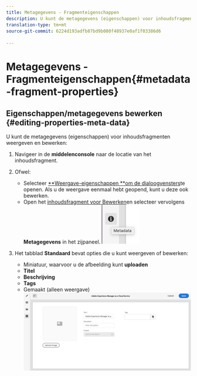 ```yaml
---
title: Metagegevens - Fragmenteigenschappen
description: U kunt de metagegevens (eigenschappen) voor inhoudsfragmenten weergeven en bewerken.
translation-type: tm+mt
source-git-commit: 6224d193adfb87bd9b080f48937e0af1f03386d6

---
```



# Metagegevens - Fragmenteigenschappen{#metadata-fragment-properties}

## Eigenschappen/metagegevens bewerken {#editing-properties-meta-data}

U kunt de metagegevens (eigenschappen) voor inhoudsfragmenten weergeven en bewerken:

1. Navigeer in de **middelenconsole** naar de locatie van het inhoudsfragment.
2. Ofwel:

   * Selecteer [**Weergave-eigenschappen **om de dialoogvensters](/help/assets/manage-digital-assets.md#editing-properties)te openen. Als u de weergave eenmaal hebt geopend, kunt u deze ook bewerken.
   * Open het [inhoudsfragment voor Bewerken](/help/assets/content-fragments/content-fragments-managing.md#opening-the-fragment-editor)en selecteer vervolgens **Metagegevens** in het zijpaneel.
   ![metadata](assets/cfm-metadata-01.png)

3. Het tabblad **Standaard** bevat opties die u kunt weergeven of bewerken:

   * Miniatuur, waarvoor u de afbeelding kunt **uploaden**
   * **Titel**
   * **Beschrijving**
   * **Tags**
   * Gemaakt (alleen weergave)
   ![metadata](assets/cfm-metadata-02.png)

